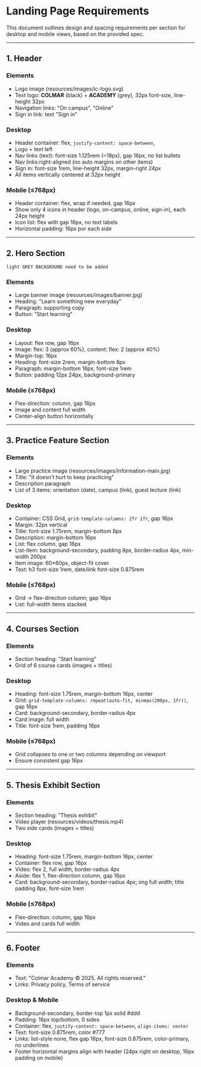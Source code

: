 # Landing Page Requirements

This document outlines design and spacing requirements per section for desktop and mobile views, based on the provided spec.

---

## 1. Header

### Elements
- Logo image (resources/images/ic-logo.svg)
- Text logo: **COLMAR** (black) + **ACADEMY** (grey), 32px font-size, line-height 32px
- Navigation links: "On campus", "Online"
- Sign in link: text "Sign in"

### Desktop
- Header container: flex, `justify-content: space-between`, 
- Logo + text left
- Nav links (text): font-size 1.125rem (~18px), gap 16px, no list bullets
- Nav links:right-aligned (no auto margins on other items)
- Sign in: font-size 1rem, line-height 32px, margin-right 24px
- All items vertically centered at 32px height

### Mobile (≤768px)
- Header container: flex, wrap if needed, gap 16px
- Show only 4 icons in header (logo, on-campus, online, sign-in), each 24px height
- Icon list: flex with gap 16px, no text labels
- Horizontal padding: 16px por each side

---

## 2. Hero Section

    light GREY BACKGROUND need to be added
### Elements
- Large banner image (resources/images/banner.jpg)
- Heading: "Learn something new everyday"
- Paragraph: supporting copy
- Button: "Start learning"

### Desktop
- Layout: flex row, gap 16px
- Image: flex: 3 (approx 60%), content: flex: 2 (approx 40%)
- Margin-top: 16px
- Heading: font-size 2rem, margin-bottom 8px
- Paragraph: margin-bottom 16px, font-size 1rem
- Button: padding 12px 24px, background-primary

### Mobile (≤768px)
- Flex-direction: column, gap 16px
- Image and content full width
- Center-align button horizontally

---

## 3. Practice Feature Section

### Elements
- Large practice image (resources/images/information-main.jpg)
- Title: "It doesn’t hurt to keep practicing"
- Description paragraph
- List of 3 items: orientation (date), campus (link), guest lecture (link)

### Desktop
- Container: CSS Grid, `grid-template-columns: 2fr 1fr`, gap 16px
- Margin: 32px vertical
- Title: font-size 1.75rem, margin-bottom 8px
- Description: margin-bottom 16px
- List: flex column, gap 16px
- List-item: background-secondary, padding 8px, border-radius 4px, min-width 200px
- Item image: 60×60px, object-fit cover
- Text: h3 font-size 1rem, date/link font-size 0.875rem

### Mobile (≤768px)
- Grid → flex-direction column; gap 16px
- List: full-width items stacked

---

## 4. Courses Section

### Elements
- Section heading: "Start learning"
- Grid of 6 course cards (images + titles)

### Desktop
- Heading: font-size 1.75rem, margin-bottom 16px, center
- Grid: `grid-template-columns: repeat(auto-fit, minmax(200px, 1fr))`, gap 16px
- Card: background-secondary, border-radius 4px
- Card image: full width
- Title: font-size 1rem, padding 16px

### Mobile (≤768px)
- Grid collapses to one or two columns depending on viewport
- Ensure consistent gap 16px

---

## 5. Thesis Exhibit Section

### Elements
- Section heading: "Thesis exhibit"
- Video player (resources/videos/thesis.mp4)
- Two side cards (images + titles)

### Desktop
- Heading: font-size 1.75rem, margin-bottom 16px, center
- Container: flex row, gap 16px
- Video: flex 2, full width, border-radius 4px
- Aside: flex 1, flex-direction column, gap 16px
- Card: background-secondary, border-radius 4px; img full width; title padding 8px, font-size 1rem

### Mobile (≤768px)
- Flex-direction: column, gap 16px
- Video and cards full width

---

## 6. Footer

### Elements
- Text: "Colmar Academy © 2025. All rights reserved."
- Links: Privacy policy, Terms of service

### Desktop & Mobile
- Background-secondary, border-top 1px solid #ddd
- Padding: 16px top/bottom, 0 sides
- Container: flex, `justify-content: space-between`, `align-items: center`
- Text: font-size 0.875rem, color #777
- Links: list-style none, flex gap 16px, font-size 0.875rem, color-primary, no underlines
- Footer horizontal margins align with header (24px right on desktop, 16px padding on mobile)
